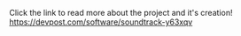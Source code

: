 Click the link to read more about the project and it's creation!
https://devpost.com/software/soundtrack-y63xqv
